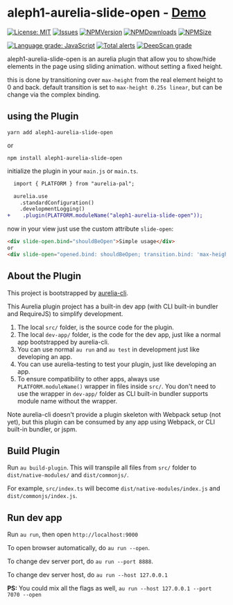 # aleph1-aurelia-slide-open - [Demo](https://avrahamcool.github.io/aleph1-aurelia-slide-open/)

[![License: MIT](https://img.shields.io/badge/License-MIT-yellow.svg)](https://opensource.org/licenses/MIT)
[![Issues](https://img.shields.io/github/issues/avrahamcool/aleph1-aurelia-slide-open.svg?style=flat)](https://github.com/avrahamcool/aleph1-aurelia-slide-open/issues)
[![NPMVersion](https://img.shields.io/npm/v/aleph1-aurelia-slide-open.svg?style=flat)](https://www.npmjs.com/package/aleph1-aurelia-slide-open)
[![NPMDownloads](https://img.shields.io/npm/dt/aleph1-aurelia-slide-open.svg?style=flat)](https://www.npmjs.com/package/aleph1-aurelia-slide-open) 
[![NPMSize](https://img.shields.io/bundlephobia/min/aleph1-aurelia-slide-open.svg?style=flat)](https://www.npmjs.com/package/aleph1-aurelia-slide-open)

[![Language grade: JavaScript](https://img.shields.io/lgtm/grade/javascript/g/avrahamcool/aleph1-aurelia-slide-open.svg?logo=lgtm&logoWidth=18)](https://lgtm.com/projects/g/avrahamcool/aleph1-aurelia-slide-open/context:javascript)
[![Total alerts](https://img.shields.io/lgtm/alerts/g/avrahamcool/aleph1-aurelia-slide-open.svg?logo=lgtm&logoWidth=18)](https://lgtm.com/projects/g/avrahamcool/aleph1-aurelia-slide-open/alerts/)
[![DeepScan grade](https://deepscan.io/api/teams/5394/projects/13323/branches/220084/badge/grade.svg)](https://deepscan.io/dashboard#view=project&tid=5394&pid=13323&bid=220084)

aleph1-aurelia-slide-open is an aurelia plugin that allow you to show/hide elements in the page using sliding animation.
without setting a fixed height.

this is done by transitioning over `max-height` from the real element height to 0 and back.
default transition is set to `max-height 0.25s linear`, but can be change via the complex binding.

## using the Plugin
```shell
yarn add aleph1-aurelia-slide-open
```
or
```shell
npm install aleph1-aurelia-slide-open
```

initialize the plugin in your `main.js` or `main.ts`.

```diff
  import { PLATFORM } from "aurelia-pal";

  aurelia.use
    .standardConfiguration()
    .developmentLogging()
+    .plugin(PLATFORM.moduleName("aleph1-aurelia-slide-open"));
```

now in your view just use the custom attribute `slide-open`:
```html
<div slide-open.bind="shouldBeOpen">Simple usage</div>
or
<div slide-open="opened.bind: shouldBeOpen; transition.bind: 'max-height 2s ease-in-out'">Complex usage</div>
```

## About the Plugin
This project is bootstrapped by [aurelia-cli](https://github.com/aurelia/cli).

This Aurelia plugin project has a built-in dev app (with CLI built-in bundler and RequireJS) to simplify development.

1. The local `src/` folder, is the source code for the plugin.
2. The local `dev-app/` folder, is the code for the dev app, just like a normal app bootstrapped by aurelia-cli.
3. You can use normal `au run` and `au test` in development just like developing an app.
4. You can use aurelia-testing to test your plugin, just like developing an app.
5. To ensure compatibility to other apps, always use `PLATFORM.moduleName()` wrapper in files inside `src/`. You don't need to use the wrapper in `dev-app/` folder as CLI built-in bundler supports module name without the wrapper.

Note aurelia-cli doesn't provide a plugin skeleton with Webpack setup (not yet), but this plugin can be consumed by any app using Webpack, or CLI built-in bundler, or jspm.

## Build Plugin

Run `au build-plugin`. This will transpile all files from `src/` folder to `dist/native-modules/` and `dist/commonjs/`.

For example, `src/index.ts` will become `dist/native-modules/index.js` and `dist/commonjs/index.js`.

## Run dev app

Run `au run`, then open `http://localhost:9000`

To open browser automatically, do `au run --open`.

To change dev server port, do `au run --port 8888`.

To change dev server host, do `au run --host 127.0.0.1`


**PS:** You could mix all the flags as well, `au run --host 127.0.0.1 --port 7070 --open`


